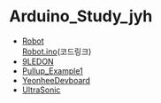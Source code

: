 # Arduino_Study_jyh
- [Robot](robot.md)<br/>
[Robot.ino](https://github.com/pflnhw/robot_1/blob/main/robot_1.ino)(코드링크)
- [9LEDON](9LEDON.md)
- [Pullup_Example1](pullup_example1.md)
- [YeonheeDevboard](YeonheeDevboard.md)
- [UltraSonic](UltraSonic.md)
